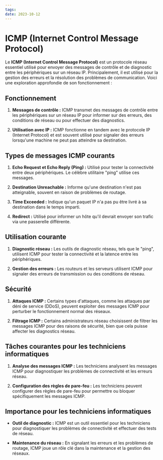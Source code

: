 ```yaml
---
tags: 
date: 2023-10-12
---
```

# ICMP (Internet Control Message Protocol)

Le **ICMP (Internet Control Message Protocol)** est un protocole réseau essentiel utilisé pour envoyer des messages de contrôle et de diagnostic entre les périphériques sur un réseau IP. Principalement, il est utilisé pour la gestion des erreurs et la résolution des problèmes de communication. Voici une exploration approfondie de son fonctionnement :

## Fonctionnement

1. **Messages de contrôle :** ICMP transmet des messages de contrôle entre les périphériques sur un réseau IP pour informer sur des erreurs, des conditions de réseau ou pour effectuer des diagnostics.
    
2. **Utilisation avec IP :** ICMP fonctionne en tandem avec le protocole IP (Internet Protocol) et est souvent utilisé pour signaler des erreurs lorsqu'une machine ne peut pas atteindre sa destination.
    

## Types de messages ICMP courants

1. **Echo Request et Echo Reply (Ping) :** Utilisé pour tester la connectivité entre deux périphériques. Le célèbre utilitaire "ping" utilise ces messages.
    
2. **Destination Unreachable :** Informe qu'une destination n'est pas atteignable, souvent en raison de problèmes de routage.
    
3. **Time Exceeded :** Indique qu'un paquet IP n'a pas pu être livré à sa destination dans le temps imparti.
    
4. **Redirect :** Utilisé pour informer un hôte qu'il devrait envoyer son trafic via une passerelle différente.
    

## Utilisation courante

1. **Diagnostic réseau :** Les outils de diagnostic réseau, tels que le "ping", utilisent ICMP pour tester la connectivité et la latence entre les périphériques.
    
2. **Gestion des erreurs :** Les routeurs et les serveurs utilisent ICMP pour signaler des erreurs de transmission ou des conditions de réseau.
    

## Sécurité

1. **Attaques ICMP :** Certains types d'attaques, comme les attaques par déni de service (DDoS), peuvent exploiter des messages ICMP pour perturber le fonctionnement normal des réseaux.
    
2. **Filtrage ICMP :** Certains administrateurs réseau choisissent de filtrer les messages ICMP pour des raisons de sécurité, bien que cela puisse affecter les diagnostics réseau.
    

## Tâches courantes pour les techniciens informatiques

1. **Analyse des messages ICMP :** Les techniciens analysent les messages ICMP pour diagnostiquer les problèmes de connectivité et les erreurs réseau.
    
2. **Configuration des règles de pare-feu :** Les techniciens peuvent configurer des règles de pare-feu pour permettre ou bloquer spécifiquement les messages ICMP.
    

## Importance pour les techniciens informatiques

- **Outil de diagnostic :** ICMP est un outil essentiel pour les techniciens pour diagnostiquer les problèmes de connectivité et effectuer des tests de réseau.
    
- **Maintenance du réseau :** En signalant les erreurs et les problèmes de routage, ICMP joue un rôle clé dans la maintenance et la gestion des réseaux.